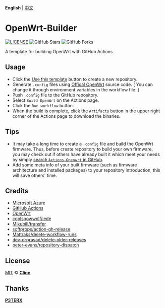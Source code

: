 **English** | [中文](https://p3terx.com/archives/build-openwrt-with-github-actions.html)

# OpenWrt-Builder

[![LICENSE](https://img.shields.io/github/license/mashape/apistatus.svg?style=flat-square&label=LICENSE)](https://github.com/clion007/openwrt-builder/blob/master/LICENSE)
![GitHub Stars](https://img.shields.io/github/stars/clion007/openwrt-builder.svg?style=flat-square&label=Stars&logo=github)
![GitHub Forks](https://img.shields.io/github/forks/clion007/openwrt-builder.svg?style=flat-square&label=Forks&logo=github)

A template for building OpenWrt with GitHub Actions

## Usage

- Click the [Use this template](https://github.com/clion007/openwrt-builder/generate) button to create a new repository.
- Generate `.config` files using [Offical OpenWrt](https://github.com/openwrt/openwrt) source code. ( You can change it through environment variables in the workflow file. )
- Push `.config` file to the GitHub repository.
- Select `Build OpenWrt` on the Actions page.
- Click the `Run workflow` button.
- When the build is complete, click the `Artifacts` button in the upper right corner of the Actions page to download the binaries.

## Tips

- It may take a long time to create a `.config` file and build the OpenWrt firmware. Thus, before create repository to build your own firmware, you may check out if others have already built it which meet your needs by simply [search `Actions-Openwrt` in GitHub](https://github.com/search?q=Actions-openwrt).
- Add some meta info of your built firmware (such as firmware architecture and installed packages) to your repository introduction, this will save others' time.

## Credits

- [Microsoft Azure](https://azure.microsoft.com)
- [GitHub Actions](https://github.com/features/actions)
- [OpenWrt](https://github.com/openwrt/openwrt)
- [coolsnowwolf/lede](https://github.com/coolsnowwolf/lede)
- [Mikubill/transfer](https://github.com/Mikubill/transfer)
- [softprops/action-gh-release](https://github.com/softprops/action-gh-release)
- [Mattraks/delete-workflow-runs](https://github.com/Mattraks/delete-workflow-runs)
- [dev-drprasad/delete-older-releases](https://github.com/dev-drprasad/delete-older-releases)
- [peter-evans/repository-dispatch](https://github.com/peter-evans/repository-dispatch)

## License

[MIT](https://github.com/clion007/openwrt-builder/blob/main/LICENSE) © [**Clion**](76857061@qq.com)

## Thanks

[**P3TERX**](https://p3terx.com)
